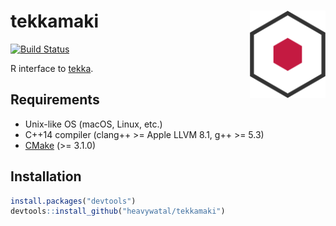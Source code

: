 # tekkamaki <img src="man/figures/logo.svg" align="right" height=140/>

[![Build Status](https://travis-ci.com/heavywatal/tekkamaki.svg?branch=master)](https://travis-ci.com/heavywatal/tekkamaki)

R interface to [tekka](https://github.com/heavywatal/tekka).

## Requirements

- Unix-like OS (macOS, Linux, etc.)
- C++14 compiler (clang++ >= Apple LLVM 8.1, g++ >= 5.3)
- [CMake](https://cmake.org/) (>= 3.1.0)

## Installation

```r
install.packages("devtools")
devtools::install_github("heavywatal/tekkamaki")
```
